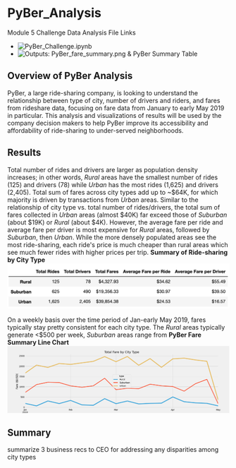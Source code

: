 # PyBer_Analysis
Module 5 Challenge Data Analysis File Links
- ![PyBer_Challenge.ipynb](https://github.com/aseo67/PyBer_Analysis/blob/main/PyBer_Challenge.ipynb)
- ![Outputs: PyBer_fare_summary.png & PyBer Summary Table](https://github.com/aseo67/PyBer_Analysis/tree/main/analysis)

## Overview of PyBer Analysis
PyBer, a large ride-sharing company, is looking to understand the relationship between type of city, number of drivers and riders, and fares from rideshare data, focusing on fare data from January to early May 2019 in particular. This analysis and visualizations of results will be used by the company decision makers to help PyBer improve its accessibility and affordability of ride-sharing to under-served neighborhoods. 

## Results
Total number of rides and drivers are larger as population density increases; in other words, _Rural_ areas have the smallest number of rides (125) and drivers (78) while _Urban_ has the most rides (1,625) and drivers (2,405). 
Total sum of fares across city types add up to ~$64K, for which majority is driven by transactions from _Urban_ areas. Similar to the relationship of city type vs. total number of rides/drivers, the total sum of fares collected in _Urban_ areas (almost $40K) far exceed those of _Suburban_ (about $19K) or _Rural_ (about $4K). 
However, the average fare per ride and average fare per driver is most expensive for _Rural_ areas, followed by _Suburban_, then _Urban_. While the more densely populated areas see the most ride-sharing, each ride's price is much cheaper than rural areas which see much fewer rides with higher prices per trip. 
  **Summary of Ride-sharing by City Type**
  ![Screenshot](https://github.com/aseo67/PyBer_Analysis/blob/main/analysis/Screenshot_PyBer%20Summary%20Table.png)

On a weekly basis over the time period of Jan-early May 2019, fares typically stay pretty consistent for each city type. The _Rural_ areas typically generate <$500 per week, _Suburban_ areas range from 
  **PyBer Fare Summary Line Chart**
  ![Screenshot](https://github.com/aseo67/PyBer_Analysis/blob/main/analysis/PyBer_fare_summary.png)

## Summary
summarize 3 business recs to CEO for addressing any disparities among city types
